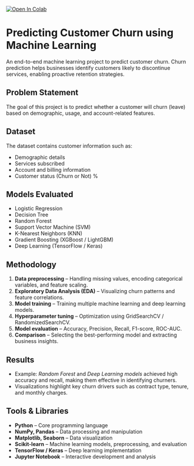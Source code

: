 [![Open In Colab](https://colab.research.google.com/assets/colab-badge.svg)](https://colab.research.google.com/github/Zafarebad/Predicting-Customer-Churn/blob/main/Predict%20Customer%20Churn.ipynb)

# Predicting Customer Churn using Machine Learning

An end-to-end machine learning project to predict customer churn. Churn prediction helps businesses identify customers likely to discontinue services, enabling proactive retention strategies.

## Problem Statement
The goal of this project is to predict whether a customer will churn (leave) based on demographic, usage, and account-related features.

## Dataset
The dataset contains customer information such as:
- Demographic details  
- Services subscribed  
- Account and billing information  
- Customer status (Churn or Not)  %

## Models Evaluated
- Logistic Regression  
- Decision Tree  
- Random Forest  
- Support Vector Machine (SVM)  
- K-Nearest Neighbors (KNN)  
- Gradient Boosting (XGBoost / LightGBM)  
- Deep Learning (TensorFlow / Keras)  

## Methodology
1. **Data preprocessing** – Handling missing values, encoding categorical variables, and feature scaling.  
2. **Exploratory Data Analysis (EDA)** – Visualizing churn patterns and feature correlations.  
3. **Model training** – Training multiple machine learning and deep learning models.  
4. **Hyperparameter tuning** – Optimization using GridSearchCV / RandomizedSearchCV.  
5. **Model evaluation** – Accuracy, Precision, Recall, F1-score, ROC-AUC.  
6. **Comparison** – Selecting the best-performing model and extracting business insights.  

## Results
- Example: *Random Forest* and *Deep Learning models* achieved high accuracy and recall, making them effective in identifying churners.  
- Visualizations highlight key churn drivers such as contract type, tenure, and monthly charges.  

## Tools & Libraries
- **Python** – Core programming language  
- **NumPy, Pandas** – Data processing and manipulation  
- **Matplotlib, Seaborn** – Data visualization  
- **Scikit-learn** – Machine learning models, preprocessing, and evaluation  
- **TensorFlow / Keras** – Deep learning implementation  
- **Jupyter Notebook** – Interactive development and analysis  
